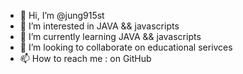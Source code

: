 - 👋 Hi, I’m @jung915st
- 👀 I’m interested in JAVA && javascripts
- 🌱 I’m currently learning JAVA && javascripts
- 💞️ I’m looking to collaborate on educational serivces
- 📫 How to reach me : on GitHub

<!---
jung915st/jung915st is a ✨ special ✨ repository because its `README.md` (this file) appears on your GitHub profile.
You can click the Preview link to take a look at your changes.
--->
